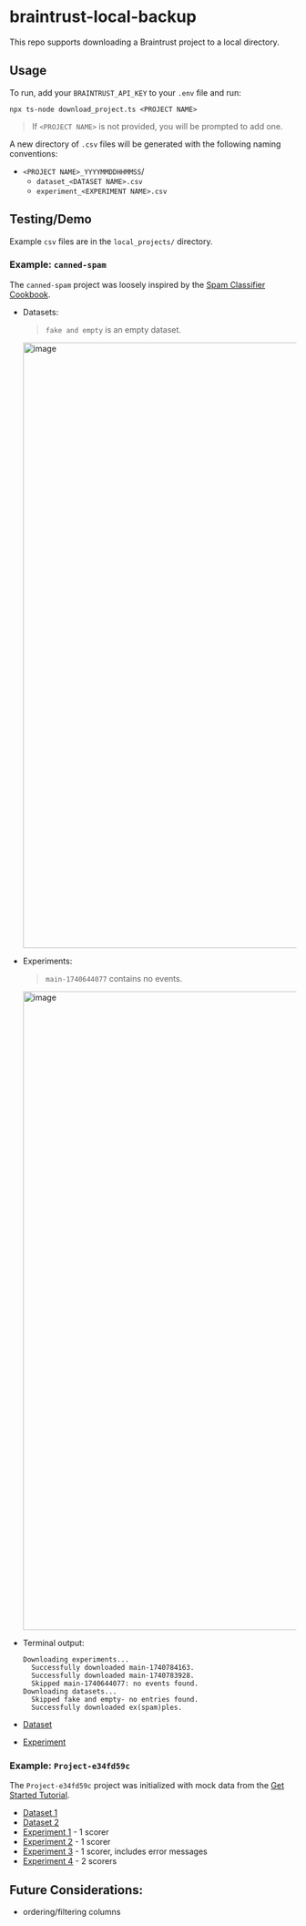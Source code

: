 # braintrust-local-backup
This repo supports downloading a Braintrust project to a local directory.

## Usage
To run, add your `BRAINTRUST_API_KEY` to your `.env` file and run: 

```
npx ts-node download_project.ts <PROJECT NAME>
```
> If `<PROJECT NAME>` is not provided, you will be prompted to add one.

A new directory of `.csv` files will be generated with the following naming conventions:
- `<PROJECT NAME>_YYYYMMDDHHMMSS`/
  - `dataset_<DATASET NAME>.csv`
  - `experiment_<EXPERIMENT NAME>.csv`

## Testing/Demo
Example `csv` files are in the `local_projects/` directory.

### Example: `canned-spam`
The `canned-spam` project was loosely inspired by the [Spam Classifier Cookbook](https://www.braintrust.dev/docs/cookbook/recipes/SpamClassifier#importing-a-dataset).
  - Datasets:
    > `fake and empty` is an empty dataset.
    <img width="1063" alt="image" src="https://github.com/user-attachments/assets/82d5255c-724b-4c05-b2f3-6d201fadd215" />
    
  - Experiments:
    > `main-1740644077` contains no events.
    <img width="1121" alt="image" src="https://github.com/user-attachments/assets/2d4faa6f-8021-417a-a857-a64fd680fe70" />
  
  - Terminal output:
    ```
    Downloading experiments...
      Successfully downloaded main-1740784163.
      Successfully downloaded main-1740783928.
      Skipped main-1740644077: no events found.
    Downloading datasets...
      Skipped fake and empty- no entries found.
      Successfully downloaded ex(spam)ples.
    ```

  - [Dataset](https://github.com/mkarroqe/braintrust/blob/main/local_projects/canned-spam-20250227081510/dataset_ex(spam)ples.csv)
  - [Experiment](https://github.com/mkarroqe/braintrust/blob/main/local_projects/canned-spam-20250227081510/experiment_main-1740644012.csv)
    
### Example: `Project-e34fd59c`
The `Project-e34fd59c` project was initialized with mock data from the [Get Started Tutorial](https://www.braintrust.dev/docs/start/eval-sdk).
  - [Dataset 1](https://github.com/mkarroqe/braintrust/blob/main/local_projects/Project-e34fd59c-20250227075115/dataset_Test-Dataset-ajhsgdf8.csv)
  - [Dataset 2](https://github.com/mkarroqe/braintrust/blob/main/local_projects/Project-e34fd59c-20250227075115/dataset_Test-Dataset-e34fd59c.csv)
  - [Experiment 1](https://github.com/mkarroqe/braintrust/blob/main/local_projects/Project-e34fd59c-20250227075115/experiment_main-1740417406.csv) - 1 scorer
  - [Experiment 2](https://github.com/mkarroqe/braintrust/blob/main/local_projects/Project-e34fd59c-20250227075115/experiment_main-1740417579.csv) - 1 scorer
  - [Experiment 3](https://github.com/mkarroqe/braintrust/blob/main/local_projects/Project-e34fd59c-20250227075115/experiment_main-1740545492.csv) - 1 scorer, includes error messages
  - [Experiment 4](https://github.com/mkarroqe/braintrust/blob/main/local_projects/Project-e34fd59c-20250227075115/experiment_main-1740545536.csv) - 2 scorers

## Future Considerations:
- ordering/filtering columns
